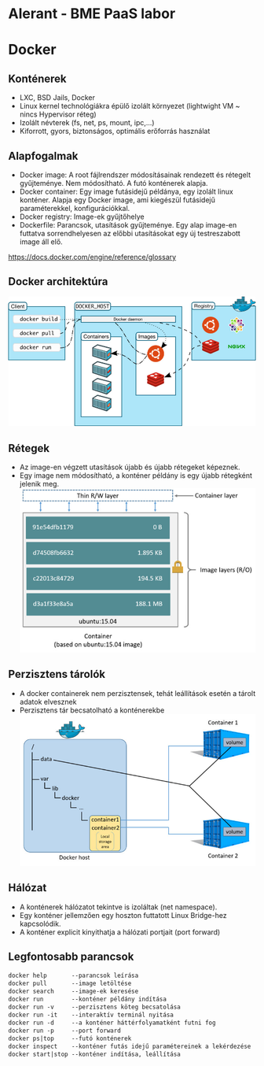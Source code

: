 # Alerant - BME PaaS labor
# Docker
## Konténerek
- LXC, BSD Jails, Docker
- Linux kernel technológiákra épülő izolált környezet (lightwight VM ~ nincs Hypervisor réteg)
- Izolált névterek (fs, net, ps, mount, ipc,...)
- Kiforrott, gyors, biztonságos, optimális erőforrás használat
## Alapfogalmak
- Docker image: A root fájlrendszer módosításainak rendezett és rétegelt gyűjteménye. Nem módosítható. A futó konténerek alapja.
- Docker container: Egy image futásidejű példánya, egy izolált linux konténer. Alapja egy Docker image, ami kiegészül futásidejű paraméterekkel, konfigurációkkal.
- Docker registry: Image-ek gyűjtőhelye
- Dockerfile: Parancsok, utasítások gyűjteménye. Egy alap image-en futtatva sorrendhelyesen az előbbi utasításokat egy új testreszabott image áll elő.  

https://docs.docker.com/engine/reference/glossary
## Docker architektúra
![dockerarch](common/images/architecture.jpg)
## Rétegek
- Az image-en végzett utasítások újabb és újabb rétegeket képeznek.
- Egy image nem módosítható, a konténer példány is egy újabb rétegként jelenik meg.
![containerlayers](common/images/container-layers.jpg)
## Perzisztens tárolók
- A docker containerek nem perzisztensek, tehát leállítások esetén a tárolt adatok elvesznek
- Perzisztens tár becsatolható a konténerekbe
![sharedvolumes](common/images/shared-volume.jpg)
## Hálózat
- A konténerek hálózatot tekintve is izoláltak (net namespace).
- Egy konténer jellemzően egy hoszton futtatott Linux Bridge-hez kapcsolódik.
- A konténer explicit kinyithatja a hálózati portjait (port forward)
## Legfontosabb parancsok
```shell
docker help       --parancsok leírása
docker pull       --image letöltése
docker search     --image-ek keresése
docker run        --konténer példány indítása
docker run -v     --perzisztens köteg becsatolása
docker run -it    --interaktív terminál nyitása
docker run -d     --a konténer háttérfolyamatként futni fog
docker run -p     --port forward
docker ps|top     --futó konténerek
docker inspect    --konténer futás idejű paramétereinek a lekérdezése
docker start|stop --konténer indítása, leállítása
```
